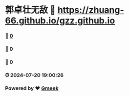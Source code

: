 # 郭卓壮无敌 :link: https://zhuang-66.github.io/gzz.github.io 
### :page_facing_up: [0](https://zhuang-66.github.io/gzz.github.io/tag.html) 
### :speech_balloon: 0 
### :hibiscus: 0 
### :alarm_clock: 2024-07-20 19:00:26 
### Powered by :heart: [Gmeek](https://github.com/Meekdai/Gmeek)
